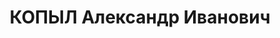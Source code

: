 ---
title: КОПЫЛ Александр Иванович
description: "- умер в 1937, член РКП(б) Послужной список  - 1937\t председатель Исполнительного\
  \ комитета Шепетовского окружного Совета 1937\t арестован"
---